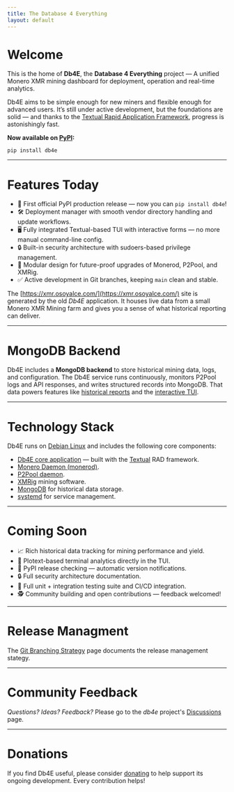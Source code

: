 ```yaml
---
title: The Database 4 Everything
layout: default
---
```


# Welcome

This is the home of **Db4E**, the **Database 4 Everything** project — A unified Monero XMR mining dashboard for deployment, operation and real-time analytics.

Db4E aims to be simple enough for new miners and flexible enough for advanced users. It’s still under active development, but the foundations are solid — and thanks to the [Textual Rapid Application Framework](https://textual.textualize.io/), progress is astonishingly fast.

**Now available on [PyPI](https://pypi.org/project/db4e/):**  

```shell
pip install db4e
```

---

# Features Today

* 🎉 First official PyPI production release — now you can `pip install db4e`!
* 🛠️ Deployment manager with smooth vendor directory handling and update workflows.
* 🖥️ Fully integrated Textual-based TUI with interactive forms — no more manual command-line config.
* 🔒 Built-in security architecture with sudoers-based privilege management.
* 🧩 Modular design for future-proof upgrades of Monerod, P2Pool, and XMRig.
* ✅ Active development in Git branches, keeping `main` clean and stable.


The [https://xmr.osoyalce.com/](https://xmr.osoyalce.com/) site is generated by the old *Db4E* application. It houses live data from a small Monero XMR Mining farm and gives you a sense of what historical reporting can deliver.

---

# MongoDB Backend

Db4E includes a **MongoDB backend** to store historical mining data, logs, and configuration. The Db4E service runs continuously, monitors P2Pool logs and API responses, and writes structured records into MongoDB. That data powers features like [historical reports](https://xmr.osoyalce.com/pages/Reports.html) and the [interactive TUI](/pages/db4e-tui.py.html).


---

# Technology Stack

Db4E runs on [Debian Linux](https://www.debian.org/) and includes the following core components:

* [Db4E core application](https://github.com/NadimGhaznavi/Db4E) — built with the [Textual](https://textual.textualize.io/) RAD framework.
* [Monero Daemon (monerod)](https://www.getmonero.org/).
* [P2Pool daemon](https://github.com/SChernykh/p2pool).
* [XMRig](https://xmrig.com/) mining software.
* [MongoDB](https://www.mongodb.com/) for historical data storage.
* [systemd](https://en.wikipedia.org/wiki/Systemd) for service management.

---

# Coming Soon

* 📈  Rich historical data tracking for mining performance and yield.
* 🧙  Plotext-based terminal analytics directly in the TUI.
* 📢  PyPI release checking — automatic version notifications.
* 🔒  Full security architecture documentation.
* 🐞  Full unit + integration testing suite and CI/CD integration.
* 🕵️  Community building and open contributions — feedback welcomed!

---

# Release Managment

The [Git Branching Strategy](/pages/Getting-Started.html) page documents the release management stategy.

---

# Community Feedback

*Questions? Ideas? Feedback?* Please go to the *db4e* project's [Discussions](https://github.com/NadimGhaznavi/db4e/discussions) page.

---

# Donations

If you find Db4E useful, please consider [donating](/pages/Donations.html) to help support its ongoing development. Every contribution helps!


